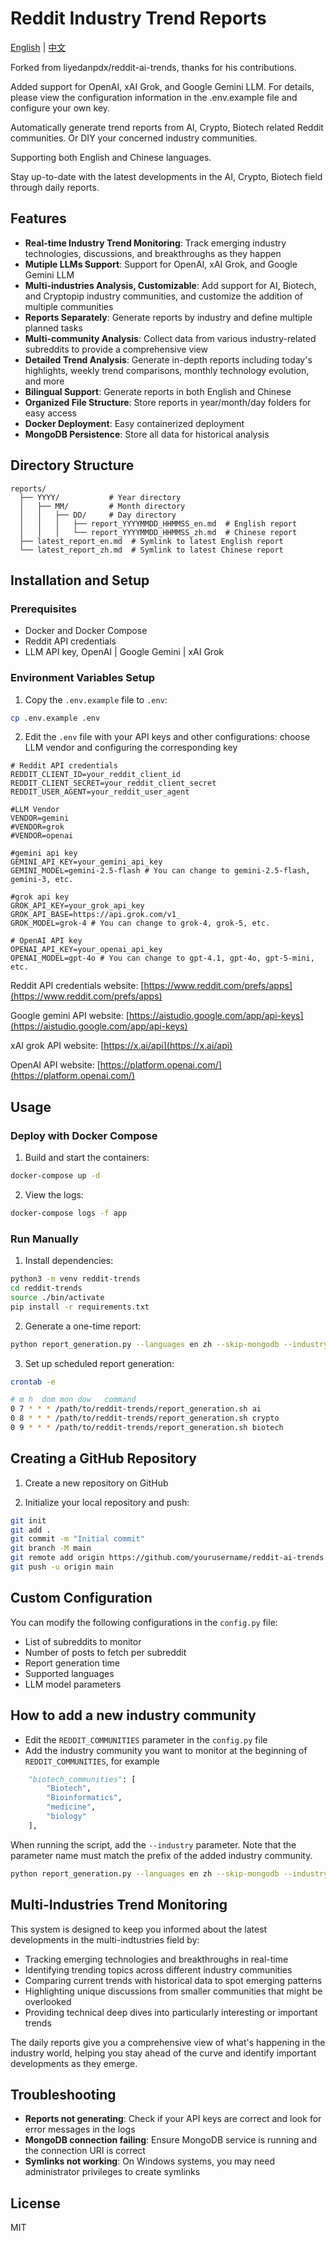 # Reddit Industry Trend Reports

[English](README.md) | [中文](README_CN.md)

Forked from  liyedanpdx/reddit-ai-trends, thanks for his contributions.

Added support for OpenAI, xAI Grok, and Google Gemini LLM. For details, please view the configuration information in the .env.example file and configure your own key.

Automatically generate trend reports from AI, Crypto, Biotech related Reddit communities. Or DIY your concerned industry communities.

Supporting both English and Chinese languages.

Stay up-to-date with the latest developments in the AI, Crypto, Biotech field through daily reports.

## Features

- **Real-time Industry Trend Monitoring**: Track emerging industry technologies, discussions, and breakthroughs as they happen
- **Mutiple LLMs Support**: Support for OpenAI, xAI Grok, and Google Gemini LLM
- **Multi-industries Analysis, Customizable**: Add support for AI, Biotech, and Cryptopip industry communities, and customize the addition of multiple communities
- **Reports Separately**: Generate reports by industry and define multiple planned tasks
- **Multi-community Analysis**: Collect data from various industry-related subreddits to provide a comprehensive view
- **Detailed Trend Analysis**: Generate in-depth reports including today's highlights, weekly trend comparisons, monthly technology evolution, and more
- **Bilingual Support**: Generate reports in both English and Chinese
- **Organized File Structure**: Store reports in year/month/day folders for easy access
- **Docker Deployment**: Easy containerized deployment
- **MongoDB Persistence**: Store all data for historical analysis

## Directory Structure

```
reports/
  ├── YYYY/           # Year directory
  │   ├── MM/         # Month directory
  │   │   ├── DD/     # Day directory
  │   │   │   ├── report_YYYYMMDD_HHMMSS_en.md  # English report
  │   │   │   └── report_YYYYMMDD_HHMMSS_zh.md  # Chinese report
  ├── latest_report_en.md  # Symlink to latest English report
  └── latest_report_zh.md  # Symlink to latest Chinese report
```

## Installation and Setup

### Prerequisites

- Docker and Docker Compose
- Reddit API credentials
- LLM API key, OpenAI | Google Gemini | xAI Grok

### Environment Variables Setup

1. Copy the `.env.example` file to `.env`:

```bash
cp .env.example .env
```

2. Edit the `.env` file with your API keys and other configurations: choose LLM vendor and configuring the corresponding key

```
# Reddit API credentials
REDDIT_CLIENT_ID=your_reddit_client_id
REDDIT_CLIENT_SECRET=your_reddit_client_secret
REDDIT_USER_AGENT=your_reddit_user_agent

#LLM Vendor
VENDOR=gemini
#VENDOR=grok
#VENDOR=openai

#gemini api key
GEMINI_API_KEY=your_gemini_api_key
GEMINI_MODEL=gemini-2.5-flash # You can change to gemini-2.5-flash, gemini-3, etc.

#grok api key
GROK_API_KEY=your_grok_api_key
GROK_API_BASE=https://api.grok.com/v1_
GROK_MODEL=grok-4 # You can change to grok-4, grok-5, etc.

# OpenAI API key
OPENAI_API_KEY=your_openai_api_key
OPENAI_MODEL=gpt-4o # You can change to gpt-4.1, gpt-4o, gpt-5-mini, etc.

```

Reddit API credentials website: [https://www.reddit.com/prefs/apps](https://www.reddit.com/prefs/apps)

Google gemini API website: [https://aistudio.google.com/app/api-keys](https://aistudio.google.com/app/api-keys)

xAI grok API website: [https://x.ai/api](https://x.ai/api)

OpenAI API website: [https://platform.openai.com/](https://platform.openai.com/)

## Usage

### Deploy with Docker Compose

1. Build and start the containers:

```bash
docker-compose up -d
```

2. View the logs:

```bash
docker-compose logs -f app
```

### Run Manually

1. Install dependencies:

```bash
python3 -m venv reddit-trends
cd reddit-trends
source ./bin/activate
pip install -r requirements.txt
```

2. Generate a one-time report:

```bash
python report_generation.py --languages en zh --skip-mongodb --industry ai
```

3. Set up scheduled report generation:

```bash
crontab -e

# m h  dom mon dow   command
0 7 * * * /path/to/reddit-trends/report_generation.sh ai
0 8 * * * /path/to/reddit-trends/report_generation.sh crypto
0 9 * * * /path/to/reddit-trends/report_generation.sh biotech
```

## Creating a GitHub Repository

1. Create a new repository on GitHub

2. Initialize your local repository and push:

```bash
git init
git add .
git commit -m "Initial commit"
git branch -M main
git remote add origin https://github.com/yourusername/reddit-ai-trends.git
git push -u origin main
```

## Custom Configuration

You can modify the following configurations in the `config.py` file:

- List of subreddits to monitor
- Number of posts to fetch per subreddit
- Report generation time
- Supported languages
- LLM model parameters

## How to add a new industry community

- Edit the `REDDIT_COMMUNITIES` parameter in the `config.py` file
- Add the industry community you want to monitor at the beginning of `REDDIT_COMMUNITIES`, for example

```py
    "biotech_communities": [
        "Biotech",
        "Bioinformatics",
        "medicine",
        "biology"
    ],
```

When running the script, add the `--industry` parameter. Note that the parameter name must match the prefix of the added industry community.

```bash
python report_generation.py --languages ​​en zh --skip-mongodb --industry biotech
```

## Multi-Industries Trend Monitoring

This system is designed to keep you informed about the latest developments in the multi-indtustries field by:

- Tracking emerging technologies and breakthroughs in real-time
- Identifying trending topics across different industry communities
- Comparing current trends with historical data to spot emerging patterns
- Highlighting unique discussions from smaller communities that might be overlooked
- Providing technical deep dives into particularly interesting or important trends

The daily reports give you a comprehensive view of what's happening in the industry world, helping you stay ahead of the curve and identify important developments as they emerge.

## Troubleshooting

- **Reports not generating**: Check if your API keys are correct and look for error messages in the logs
- **MongoDB connection failing**: Ensure MongoDB service is running and the connection URI is correct
- **Symlinks not working**: On Windows systems, you may need administrator privileges to create symlinks

## License

MIT